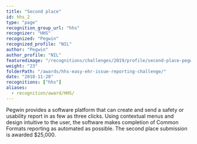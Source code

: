 ```yaml
---
title: "Second place"
id: hhs_2
type: "page"
recognition_group_url: "hhs"
recognizer: "HHS"
recognized: "Pegwin"
recognized_profile: "NIL"
author: "Pegwin"
author_profile: "NIL"
featuredimage: "/recognitions/challenges/2019/profile/second-place-pegwin.jpg"
weight: "23"
folderPath: "/awards/hhs-easy-ehr-issue-reporting-challenge/"
date: "2018-11-28"
recognitions: ["hhs"]
aliases:
  - recognition/award/HHS/
---
```


Pegwin provides a software platform that can create and send a safety or usability report in as few as three clicks. Using contextual menus and design intuitive to the user, the software makes completion of Common Formats reporting as automated as possible. The second place submission is awarded $25,000.
